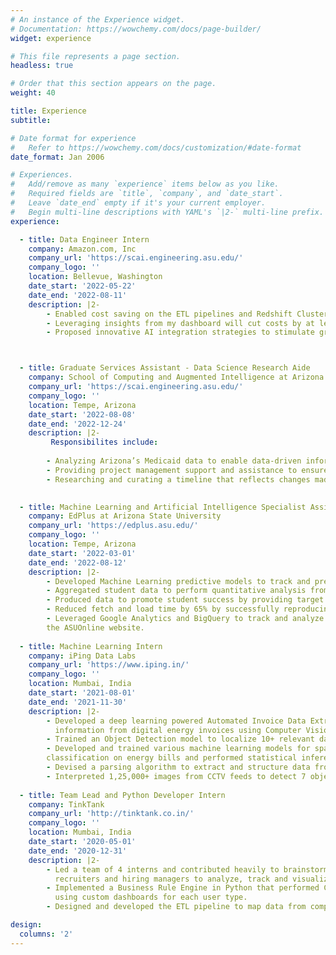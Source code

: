 ```yaml
---
# An instance of the Experience widget.
# Documentation: https://wowchemy.com/docs/page-builder/
widget: experience

# This file represents a page section.
headless: true

# Order that this section appears on the page.
weight: 40

title: Experience
subtitle:

# Date format for experience
#   Refer to https://wowchemy.com/docs/customization/#date-format
date_format: Jan 2006

# Experiences.
#   Add/remove as many `experience` items below as you like.
#   Required fields are `title`, `company`, and `date_start`.
#   Leave `date_end` empty if it's your current employer.
#   Begin multi-line descriptions with YAML's `|2-` multi-line prefix.
experience:

  - title: Data Engineer Intern
    company: Amazon.com, Inc
    company_url: 'https://scai.engineering.asu.edu/'
    company_logo: ''
    location: Bellevue, Washington
    date_start: '2022-05-22'
    date_end: '2022-08-11'
    description: |2-
        - Enabled cost saving on the ETL pipelines and Redshift Cluster usage by optimizing identification and enabling rectification of performance detrimental gaps and incorrect keys in sub-par jobs and queries.
        - Leveraging insights from my dashboard will cut costs by at least 40% and boost team efficiency by over 80%.
        - Proposed innovative AI integration strategies to stimulate growth and promote innovation within existing organizational projects.



  - title: Graduate Services Assistant - Data Science Research Aide
    company: School of Computing and Augmented Intelligence at Arizona State University
    company_url: 'https://scai.engineering.asu.edu/'
    company_logo: ''
    location: Tempe, Arizona
    date_start: '2022-08-08'
    date_end: '2022-12-24'
    description: |2-
         Responsibilites include:  
        
        - Analyzing Arizona’s Medicaid data to enable data-driven informed decisions.  
        - Providing project management support and assistance to ensure project progress and effective communication with key stakeholders for the State Opioid Response (SOR) project.  
        - Researching and curating a timeline that reflects changes made during the past 5 years and the impact of COVID-19 on Opioid Use Disorder policies.  
      

  - title: Machine Learning and Artificial Intelligence Specialist Assistant
    company: EdPlus at Arizona State University
    company_url: 'https://edplus.asu.edu/'
    company_logo: ''
    location: Tempe, Arizona
    date_start: '2022-03-01'
    date_end: '2022-08-12'
    description: |2-
        - Developed Machine Learning predictive models to track and predict students’ performances over the semester for various courses.
        - Aggregated student data to perform quantitative analysis from various data sources and transformed them into actionable insights.
        - Produced data to promote student success by providing target audience lists of students to receive interventions based on the predictions.
        - Reduced fetch and load time by 65% by successfully reproducing SQL queries for Google Data Studio dashboards in BigQuery.
        - Leveraged Google Analytics and BigQuery to track and analyze web behavior and activity aimed at increasing prospective student enrollments for
        the ASUOnline website.
       
  - title: Machine Learning Intern
    company: iPing Data Labs
    company_url: 'https://www.iping.in/'
    company_logo: ''
    location: Mumbai, India
    date_start: '2021-08-01'
    date_end: '2021-11-30'
    description: |2-
        - Developed a deep learning powered Automated Invoice Data Extractor for an Australian client using Python to detect and extract valuable
          information from digital energy invoices using Computer Vision and NLP, eliminating manual labor by 80%.
        - Trained an Object Detection model to localize 10+ relevant data points in 25+ invoice formats to achieve 95%+ F1-Score.
        - Developed and trained various machine learning models for spatial text detection, keyword extraction and company and table identification and
        classification on energy bills and performed statistical inferencing on the results to match stakeholder expectations.
        - Devised a parsing algorithm to extract and structure data from invoice PDFs using Tabula, OCR, and Regex to engineer model data for training.
        - Interpreted 1,25,000+ images from CCTV feeds to detect 7 object categories during day and night for Traffic Detection and Tracking.
    
  - title: Team Lead and Python Developer Intern
    company: TinkTank
    company_url: 'http://tinktank.co.in/'
    company_logo: ''
    location: Mumbai, India
    date_start: '2020-05-01'
    date_end: '2020-12-31'
    description: |2-
        - Led a team of 4 interns and contributed heavily to brainstorming and executing an end-to-end workflow to build an analytics tool that enables
          recruiters and hiring managers to analyze, track and visualize team performance metrics/KPIs.
        - Implemented a Business Rule Engine in Python that performed Custom Data Validation on 40+ attributes to obtain clean data for visualization
          using custom dashboards for each user type.
        - Designed and developed the ETL pipeline to map data from complex datasets and multiple data sources using PostgreSQL and Django.

design:
  columns: '2'
---
```

